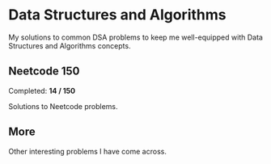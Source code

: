 # Data Structures and Algorithms

My solutions to common DSA problems to keep me well-equipped with Data Structures and Algorithms concepts.

## Neetcode 150

Completed: **14 / 150**

Solutions to Neetcode problems.

## More

Other interesting problems I have come across.
